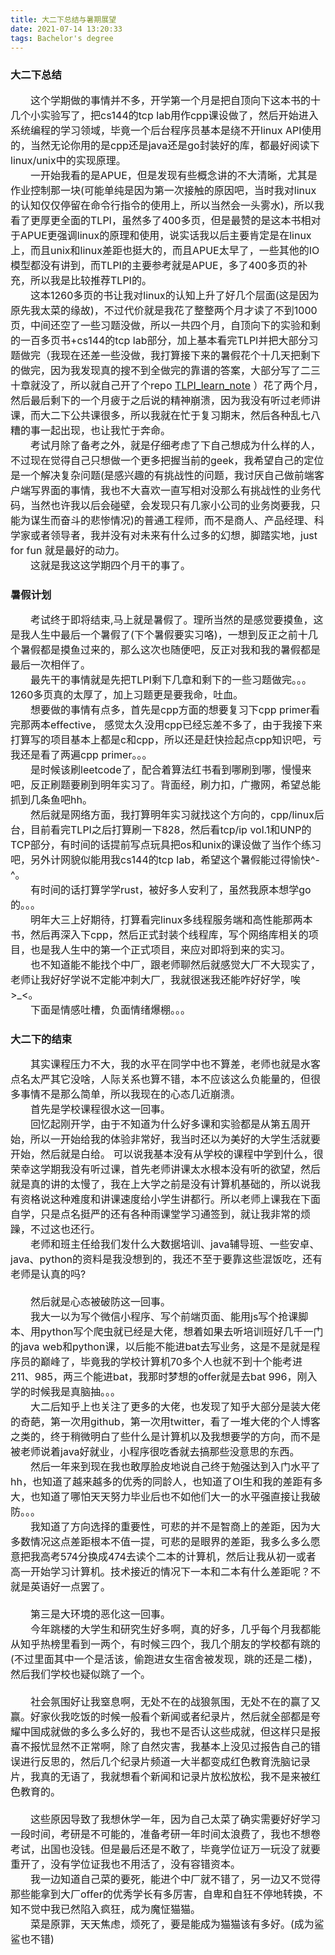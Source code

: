 ```yaml
---
title: 大二下总结与暑期展望
date: 2021-07-14 13:20:33
tags: Bachelor's degree
---
```


### 大二下总结
<font size=3>
&emsp;&emsp;这个学期做的事情并不多，开学第一个月是把自顶向下这本书的十几个小实验写了，把cs144的tcp lab用作cpp课设做了，然后开始进入系统编程的学习领域，毕竟一个后台程序员基本是绕不开linux API使用的，当然无论你用的是cpp还是java还是go封装好的库，都最好阅读下linux/unix中的实现原理。
<br>&emsp;&emsp;一开始我看的是APUE，但是发现有些概念讲的不大清晰，尤其是作业控制那一块(可能单纯是因为第一次接触的原因吧，当时我对linux的认知仅仅停留在命令行指令的使用上，所以当然会一头雾水)，所以我看了更厚更全面的TLPI，虽然多了400多页，但是最赞的是这本书相对于APUE更强调linux的原理和使用，说实话我以后主要肯定是在linux上，而且unix和linux差距也挺大的，而且APUE太早了，一些其他的IO模型都没有讲到，而TLPI的主要参考就是APUE，多了400多页的补充，所以我是比较推荐TLPI的。
<br>&emsp;&emsp;这本1260多页的书让我对linux的认知上升了好几个层面(这是因为原先我太菜的缘故)，不过代价就是我花了整整两个月才读了不到1000页，中间还空了一些习题没做，所以一共四个月，自顶向下的实验和剩的一百多页书+cs144的tcp lab部分，加上基本看完TLPI并把大部分习题做完（我现在还差一些没做，我打算接下来的暑假花个十几天把剩下的做完，因为我发现真的搜不到全做完的靠谱的答案，大部分写了二三十章就没了，所以就自己开了个repo <a href="https://github.com/sunhuiquan/TLPI_learn_note">TLPI_learn_note</a> ）花了两个月，然后最后剩下的一个月疲于之后说的精神崩溃，因为我没有听过老师讲课，而大二下公共课很多，所以我就在忙于复习期末，然后各种乱七八糟的事一起出现，也让我忙于奔命。
<br>&emsp;&emsp;考试月除了备考之外，就是仔细考虑了下自己想成为什么样的人，不过现在觉得自己只想做一个更多把握当前的geek，我希望自己的定位是一个解决复杂问题(是感兴趣的有挑战性的问题，我讨厌自己做前端客户端写界面的事情，我也不大喜欢一直写相对没那么有挑战性的业务代码，当然也许我以后会碰壁，会发现只有几家小公司的业务岗要我，只能为谋生而奋斗的悲惨情况)的普通工程师，而不是商人、产品经理、科学家或者领导者，我并没有对未来有什么过多的幻想，脚踏实地，just for fun 就是最好的动力。
<br>&emsp;&emsp;这就是我这这学期四个月干的事了。
</font>

### 暑假计划
<font size=3>
&emsp;&emsp;考试终于即将结束,马上就是暑假了。理所当然的是感觉要摸鱼，这是我人生中最后一个暑假了(下个暑假要实习咯)，一想到反正之前十几个暑假都是摸鱼过来的，那么这次也随便吧，反正对我和我的暑假都是最后一次相伴了。
<br>&emsp;&emsp;最先干的事情就是先把TLPI剩下几章和剩下的一些习题做完。。。1260多页真的太厚了，加上习题更是要我命，吐血。
<br>&emsp;&emsp;想要做的事情有点多，首先是cpp方面的想要复习下cpp primer看完那两本effective， 感觉太久没用cpp已经忘差不多了，由于我接下来打算写的项目基本上都是c和cpp，所以还是赶快捡起点cpp知识吧，亏我还是看了两遍cpp primer。。。
<br>&emsp;&emsp;是时候该刷leetcode了，配合着算法红书看到哪刷到哪，慢慢来吧，反正刷题要刷到明年实习了。背面经，刷力扣，广撒网，希望总能抓到几条鱼吧hh。
<br>&emsp;&emsp;然后就是网络方面，我打算明年实习就找这个方向的，cpp/linux后台，目前看完TLPI之后打算刷一下828，然后看tcp/ip vol.1和UNP的TCP部分，有时间的话提前写点玩具把os和unix的课设做了当作个练习吧，另外计网貌似能用我cs144的tcp lab，希望这个暑假能过得愉快^-^。
<br>&emsp;&emsp;有时间的话打算学学rust，被好多人安利了，虽然我原本想学go的。。。
<br>&emsp;&emsp;明年大三上好期待，打算看完linux多线程服务端和高性能那两本书，然后再深入下cpp，然后正式封装个线程库，写个网络库相关的项目，也是我人生中的第一个正式项目，来应对即将到来的实习。
<br>&emsp;&emsp;也不知道能不能找个中厂，跟老师聊然后就感觉大厂不大现实了，老师让我好好学说不定能冲刺大厂，我就很迷我还能咋好好学，唉>_<。
<br>&emsp;&emsp;下面是情感吐槽，负面情绪爆棚。。。
</font>

### 大二下的结束
<font size=3>
&emsp;&emsp;其实课程压力不大，我的水平在同学中也不算差，老师也就是水客点名太严其它没啥，人际关系也算不错，本不应该这么负能量的，但很多事情不是那么简单，所以我现在的心态几近崩溃。
<br>&emsp;&emsp;首先是学校课程很水这一回事。
<br>&emsp;&emsp;回忆起刚开学，由于不知道为什么好多课和实验都是从第五周开始，所以一开始给我的体验非常好，我当时还以为美好的大学生活就要开始，然后就是白给。
可以说我基本没有从学校的课程中学到什么，很荣幸这学期我没有听过课，首先老师讲课太水根本没有听的欲望，然后就是真的讲的太慢了，我在上大学之前是没有计算机基础的，所以说我有资格说这种难度和讲课速度给小学生讲都行。所以老师上课我在下面自学，只是点名挺严的还有各种雨课堂学习通签到，就让我非常的烦躁，不过这也还行。
<br>&emsp;&emsp;老师和班主任给我们发什么大数据培训、java辅导班、一些安卓、java、python的资料是我没想到的，我还不至于要靠这些混饭吃，还有老师是认真的吗?
<br><br>&emsp;&emsp;然后就是心态被破防这一回事。
<br>&emsp;&emsp;我大一以为写个微信小程序、写个前端页面、能用js写个抢课脚本、用python写个爬虫就已经是大佬，想着如果去听培训班好几千一门的java web和python课，以后能不能进bat去写业务，这是不是就是程序员的巅峰了，毕竟我的学校计算机70多个人也就不到十个能考进211、985，两三个能进bat，我那时梦想的offer就是去bat 996，刚入学的时候我是真脑抽。。。
<br>&emsp;&emsp;大二后知乎上也关注了更多的大佬，也发现了知乎大部分是装大佬的奇葩，第一次用github，第一次用twitter，看了一堆大佬的个人博客之类的，终于稍微明白了些什么是计算机以及我想要学的方向，而不是被老师说着java好就业，小程序很吃香就去搞那些没意思的东西。
<br>&emsp;&emsp;然后一年来到现在我也敢厚脸皮地说自己终于勉强达到入门水平了hh，也知道了越来越多的优秀的同龄人，也知道了OI生和我的差距有多大，也知道了哪怕天天努力毕业后也不如他们大一的水平强直接让我破防。。。
<br>&emsp;&emsp;我知道了方向选择的重要性，可悲的并不是智商上的差距，因为大多数情况这点差距根本不值一提，可悲的是眼界的差距，我多么多么愿意把我高考574分换成474去读个二本的计算机，然后让我从初一或者高一开始学习计算机。技术接近的情况下一本和二本有什么差距呢？不就是英语好一点罢了。
<br><br>&emsp;&emsp;第三是大环境的恶化这一回事。
<br>&emsp;&emsp;今年跳楼的大学生和研究生好多啊，真的好多，几乎每个月我都能从知乎热榜里看到一两个，有时候三四个，我几个朋友的学校都有跳的(不过里面其中一个是活该，偷跑进女生宿舍被发现，跳的还是二楼)，然后我们学校也疑似跳了一个。
<br><br>&emsp;&emsp;社会氛围好让我窒息啊，无处不在的战狼氛围，无处不在的赢了又赢。好家伙我吃饭的时候一般看个新闻或者纪录片，然后就全部都是夸耀中国成就做的多么多么好的，我也不是否认这些成就，但这样只是报喜不报忧显然不正常啊，除了自然灾害，我基本上没见过报告自己的错误进行反思的，然后几个纪录片频道一大半都变成红色教育洗脑记录片，我真的无语了，我就想看个新闻和记录片放松放松，我不是来被红色教育的。
<br><br>&emsp;&emsp;这些原因导致了我想休学一年，因为自己太菜了确实需要好好学习一段时间，考研是不可能的，准备考研一年时间太浪费了，我也不想卷考试，出国也没钱。但是最后还是不敢了，毕竟学位证万一玩没了就要重开了，没有学位证我也不用活了，没有容错资本。
<br>&emsp;&emsp;我一边知道自己菜的要死，能进个中厂就不错了，另一边又不觉得那些能拿到大厂offer的优秀学长有多厉害，自卑和自狂不停地转换，不知不觉中我已然陷入疯狂，成为魔怔猫猫。
<br>&emsp;&emsp;菜是原罪，天天焦虑，烦死了，要是能成为猫猫该有多好。(成为鲨鲨也不错)
</font>
